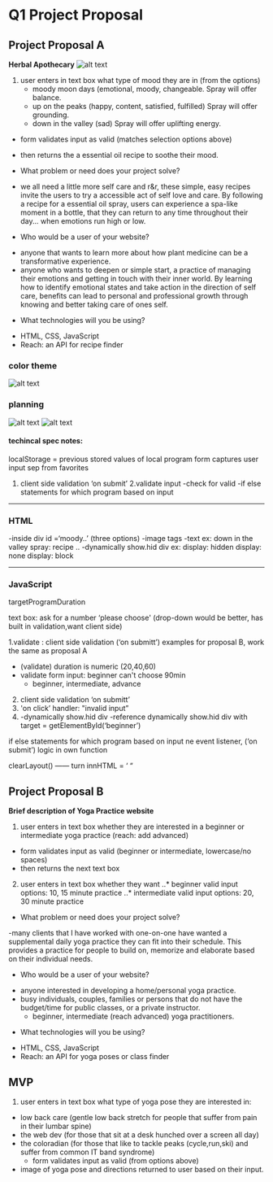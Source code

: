 # Q1 Project Proposal

## Project Proposal A
**Herbal Apothecary**
![alt text](https://github.com/yogasarak/Q1_Project_Proposal/blob/master/herbal%20.png "Simple Mock-up")

1. user enters in text box what type of mood they are in (from the options)
	- moody moon days (emotional, moody, changeable. Spray will offer balance. 
	- up on the peaks (happy, content, satisfied, fulfilled) Spray will offer grounding. 
	- down in the valley (sad) Spray will offer uplifting energy.
 * form validates input as valid (matches selection options above)
 * then returns the a essential oil recipe to soothe their mood.
 
* What problem or need does your project solve?
- we all need a little more self care and r&r, these simple, easy recipes invite the users to try a accessible act of self love and care. By following a recipe for a essential oil spray, users can experience a spa-like moment in a bottle, that they can return to any time throughout their day... when emotions run high or low.

* Who would be a user of your website?
- anyone that wants to learn more about how plant medicine can be a transformative experience.
- anyone who wants to deepen or simple start, a practice of managing their emotions and getting in touch with their inner world. By learning how to identify emotional states and take action in the direction of self care, benefits can lead to personal and professional growth through knowing and better taking care of ones self. 

* What technologies will you be using?

- HTML, CSS, JavaScript
- Reach: an API for recipe finder

### color theme 
![alt text](https://github.com/yogasarak/Q1_Project_Proposal/blob/master/color%20theme.png)

### planning 
![alt text](https://github.com/yogasarak/Q1_Project/blob/master/recipe%20card%20example.png)
![alt text](https://github.com/yogasarak/Q1_Project/blob/master/wireframe.png)

#### techincal spec notes:

localStorage = previous stored values of local program
form captures user input sep from favorites

1. client side validation ‘on submit’
	2.validate input 
	-check for valid
		-if else statements for which program based on input
____________________
### HTML

-inside div id =‘moody..’ (three options)
	-image tags
	-text ex: down in the valley spray: recipe ..
-dynamically show.hid div
	ex: 
	display: hidden 
	display: none
	display: block 

____________________
### JavaScript
targetProgramDuration

text box: ask for a number
‘please choose'
(drop-down would be better, has built in validation,want client side)

1.validate  : client side validation (‘on submitt’)
examples for proposal B, work the same as proposal A
  - (validate) duration is numeric (20,40,60)
  - validate form input: beginner can't choose 90min
    - beginner, intermediate, advance
2. client side validation ‘on submitt’
3. 'on click’ handler: "invalid input”
4. -dynamically show.hid div
-reference dynamically show.hid div with target = getElementById(‘beginner’)

if else statements for which program based on input
ne event listener, (‘on submit’)
logic in own function

clearLayout() —— turn innHTML = ‘ “


## Project Proposal B
**Brief description of Yoga Practice website**

1. user enters in text box whether they are interested in a beginner or intermediate yoga practice (reach: add advanced) 
  * form validates input as valid (beginner or intermediate, lowercase/no spaces)
  * then returns the next text box 

2. user enters in text box whether they want 
  ..* beginner valid input options: 10, 15 minute practice
  ..* intermediate valid input options: 20, 30 minute practice 

* What problem or need does your project solve?

-many clients that I have worked with one-on-one have wanted a supplemental daily yoga practice they can fit into their schedule. This provides a practice for people to build on, memorize and elaborate based on their individual needs.

* Who would be a user of your website?

- anyone interested in developing a home/personal yoga practice.
- busy individuals, couples, families or persons that do not have the budget/time for public classes, or a private instructor. 
	- beginner, intermediate (reach advanced) yoga practitioners.

* What technologies will you be using?

- HTML, CSS, JavaScript
- Reach: an API for yoga poses or class finder

## MVP
1. user enters in text box what type of yoga pose they are interested in:
* low back care (gentle low back stretch for people that suffer from pain in their lumbar spine)
* the web dev (for those that sit at a desk hunched over a screen all day)
* the coloradian (for those that like to tackle peaks (cycle,run,ski) and suffer from common IT band syndrome)
  * form validates input as valid (from options above)
* image of yoga pose and directions returned to user based on their input.
